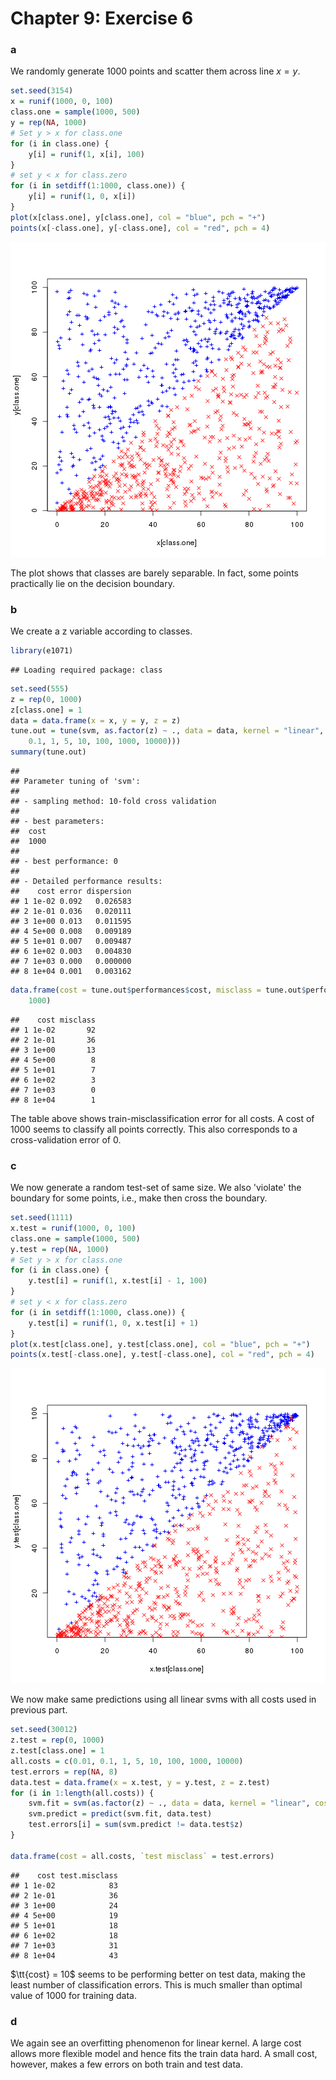 Chapter 9: Exercise 6
========================================================

### a
We randomly generate 1000 points and scatter them across line $x = y$. 

```r
set.seed(3154)
x = runif(1000, 0, 100)
class.one = sample(1000, 500)
y = rep(NA, 1000)
# Set y > x for class.one
for (i in class.one) {
    y[i] = runif(1, x[i], 100)
}
# set y < x for class.zero
for (i in setdiff(1:1000, class.one)) {
    y[i] = runif(1, 0, x[i])
}
plot(x[class.one], y[class.one], col = "blue", pch = "+")
points(x[-class.one], y[-class.one], col = "red", pch = 4)
```

![plot of chunk 6a](figure/6a.png) 

The plot shows that classes are barely separable. In fact, some points practically lie on the decision boundary.

### b
We create a z variable according to classes.

```r
library(e1071)
```

```
## Loading required package: class
```

```r
set.seed(555)
z = rep(0, 1000)
z[class.one] = 1
data = data.frame(x = x, y = y, z = z)
tune.out = tune(svm, as.factor(z) ~ ., data = data, kernel = "linear", ranges = list(cost = c(0.01, 
    0.1, 1, 5, 10, 100, 1000, 10000)))
summary(tune.out)
```

```
## 
## Parameter tuning of 'svm':
## 
## - sampling method: 10-fold cross validation 
## 
## - best parameters:
##  cost
##  1000
## 
## - best performance: 0 
## 
## - Detailed performance results:
##    cost error dispersion
## 1 1e-02 0.092   0.026583
## 2 1e-01 0.036   0.020111
## 3 1e+00 0.013   0.011595
## 4 5e+00 0.008   0.009189
## 5 1e+01 0.007   0.009487
## 6 1e+02 0.003   0.004830
## 7 1e+03 0.000   0.000000
## 8 1e+04 0.001   0.003162
```

```r
data.frame(cost = tune.out$performances$cost, misclass = tune.out$performances$error * 
    1000)
```

```
##    cost misclass
## 1 1e-02       92
## 2 1e-01       36
## 3 1e+00       13
## 4 5e+00        8
## 5 1e+01        7
## 6 1e+02        3
## 7 1e+03        0
## 8 1e+04        1
```

The table above shows train-misclassification error for all costs. A cost of 1000 seems to classify all points correctly. This also corresponds to a cross-validation error of 0.

### c
We now generate a random test-set of same size. We also 'violate' the boundary for some points, i.e., make then cross the boundary.

```r
set.seed(1111)
x.test = runif(1000, 0, 100)
class.one = sample(1000, 500)
y.test = rep(NA, 1000)
# Set y > x for class.one
for (i in class.one) {
    y.test[i] = runif(1, x.test[i] - 1, 100)
}
# set y < x for class.zero
for (i in setdiff(1:1000, class.one)) {
    y.test[i] = runif(1, 0, x.test[i] + 1)
}
plot(x.test[class.one], y.test[class.one], col = "blue", pch = "+")
points(x.test[-class.one], y.test[-class.one], col = "red", pch = 4)
```

![plot of chunk 6c](figure/6c.png) 

We now make same predictions using all linear svms with all costs used in previous part. 

```r
set.seed(30012)
z.test = rep(0, 1000)
z.test[class.one] = 1
all.costs = c(0.01, 0.1, 1, 5, 10, 100, 1000, 10000)
test.errors = rep(NA, 8)
data.test = data.frame(x = x.test, y = y.test, z = z.test)
for (i in 1:length(all.costs)) {
    svm.fit = svm(as.factor(z) ~ ., data = data, kernel = "linear", cost = all.costs[i])
    svm.predict = predict(svm.fit, data.test)
    test.errors[i] = sum(svm.predict != data.test$z)
}

data.frame(cost = all.costs, `test misclass` = test.errors)
```

```
##    cost test.misclass
## 1 1e-02            83
## 2 1e-01            36
## 3 1e+00            24
## 4 5e+00            19
## 5 1e+01            18
## 6 1e+02            18
## 7 1e+03            31
## 8 1e+04            43
```

$\tt{cost} = 10$ seems to be performing better on test data, making the least number of classification errors. This is much smaller than optimal value of 1000 for training data.

### d
We again see an overfitting phenomenon for linear kernel. A large cost allows more flexible model and hence fits the train data hard. A small cost, however, makes a few errors on both train and test data.
